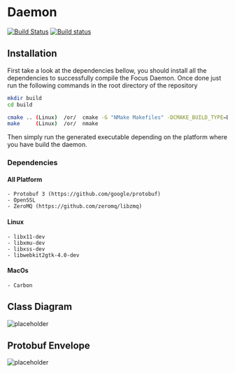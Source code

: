 # Daemon
[![Build Status](https://travis-ci.org/FocusCompany/daemon.svg?branch=master)](https://travis-ci.org/FocusCompany/daemon)
[![Build status](https://ci.appveyor.com/api/projects/status/u00q9kpab61t2ql3/branch/master?svg=true)](https://ci.appveyor.com/project/EtiennePasteur/daemon/branch/master)

## Installation
First take a look at the dependencies bellow, you should install all the dependencies to successfully compile the Focus Daemon. Once done just run the following commands in the root directory of the repository
```bash
mkdir build
cd build

cmake .. (Linux)  /or/  cmake -G "NMake Makefiles" -DCMAKE_BUILD_TYPE=Debug .. (Windows)
make     (Linux)  /or/  nmake                                                  (Windows)
```
Then simply run the generated executable depending on the platform where you have build the daemon.
### Dependencies
#### All Platform
    - Protobuf 3 (https://github.com/google/protobuf)
    - OpenSSL
    - ZeroMQ (https://github.com/zeromq/libzmq)
#### Linux
    - libx11-dev
    - libxmu-dev
    - libxss-dev
    - libwebkit2gtk-4.0-dev
#### MacOs
    - Carbon    
## Class Diagram
![placeholder](http://www.plantuml.com/plantuml/proxy?src=https://raw.githubusercontent.com/FocusCompany/Daemon/master/docs/daemon.puml)
## Protobuf Envelope
![placeholder](http://www.plantuml.com/plantuml/proxy?src=https://raw.githubusercontent.com/FocusCompany/protobuf_envelope/master/docs/protobuf_envelope.puml)
